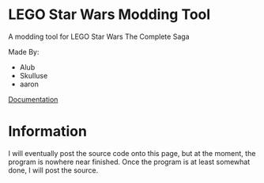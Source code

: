# LEGO Star Wars Modding Tool
A modding tool for LEGO Star Wars The Complete Saga

Made By:
 - Alub
 - Skulluse
 - aaron

[Documentation](https://github.com/alubjosne/LEGO-Modding-Tool/wiki)

# Information
I will eventually post the source code onto this page, but at the moment, the program is nowhere near finished. Once the program is at least somewhat done, I will post the source.
